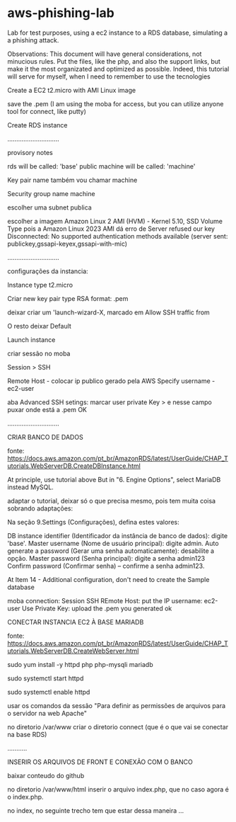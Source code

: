 # aws-phishing-lab
Lab for test purposes, using a ec2 instance to a RDS database, simulating a a phishing attack. 

Observations:
This document will have general considerations, not minucious rules.
Put the files, like the php, and also the support links, but make it the most organizated and optimized as possible.
Indeed, this tutorial will serve for myself, when I need to remember to use the tecnologies

Create a EC2 t2.micro with AMI Linux image

save the .pem (I am using the moba for access, but you can utilize anyone tool for connect, like putty)

Create RDS instance

.............................

provisory notes

rds will be called: 'base'
public machine will be called: 'machine'

Key pair name também vou chamar machine

Security group name machine

escolher uma subnet publica

escolher a imagem
Amazon Linux 2 AMI (HVM) - Kernel 5.10, SSD Volume Type
pois a
Amazon Linux 2023 AMI
dá erro de Server refused our key
Disconnected: No supported authentication methods available (server sent: publickey,gssapi-keyex,gssapi-with-mic)

.............................

configurações da instancia:

Instance type t2.micro

Criar new key pair 
type RSA 
format: .pem

deixar criar um 'launch-wizard-X, marcado em 
Allow SSH traffic from

O resto deixar Default

Launch instance

criar sessão
no moba

Session > SSH

Remote Host - colocar ip publico gerado pela AWS
Specify username - ec2-user

aba Advanced SSH setings:
marcar user private Key > e nesse campo puxar onde está a .pem
OK

.............................


CRIAR BANCO DE DADOS

fonte:
https://docs.aws.amazon.com/pt_br/AmazonRDS/latest/UserGuide/CHAP_Tutorials.WebServerDB.CreateDBInstance.html

At principle, use tutorial above 
But in "6. Engine Options", select MariaDB instead MySQL.

adaptar o tutorial, deixar só o que precisa mesmo, pois tem muita coisa sobrando
adaptações:

Na seção 9.Settings (Configurações), defina estes valores:

DB instance identifier (Identificador da instância de banco de dados): digite 'base'.
Master username (Nome de usuário principal): digite admin.
Auto generate a password (Gerar uma senha automaticamente): desabilite a opção.
Master password (Senha principal): digite a senha admin123
Confirm password (Confirmar senha) – confirme a senha admin123.

At Item 14 -  Additional configuration, don't need to create the Sample database

moba connection:
Session
SSH
REmote Host: put the IP
username: ec2-user
Use Private Key: upload the .pem you generated
ok


CONECTAR INSTANCIA EC2 À BASE MARIADB

fonte:
https://docs.aws.amazon.com/pt_br/AmazonRDS/latest/UserGuide/CHAP_Tutorials.WebServerDB.CreateWebServer.html

sudo yum install -y httpd php php-mysqli mariadb

sudo systemctl start httpd

sudo systemctl enable httpd

usar os comandos da sessão "Para definir as permissões de arquivos para o servidor na web Apache"

no diretorio /var/www criar o diretorio connect (que é o que vai se conectar na base RDS)

...........

INSERIR OS ARQUIVOS DE FRONT E CONEXÃO COM O BANCO

baixar conteudo do github

no diretorio /var/www/html inserir o arquivo index.php, que no caso agora é o index.php.

no index, no seguinte trecho tem que estar dessa maneira
...
<div>

<?php include "../connect/dbinfo.connect"; ?>

<?php
...

put the connect file inside the ../connect folter
but first insert the base endpoint at the specified field

na rule da instancia, em inbound rules, liberar http anywhere ipv4

..........
mysql -h ENDPOINT -P 3306 -u admin -p
(in endpoint insert the endpoint, something like base.c1ucsq6uqdba.us-west-1.rds.amazonaws.com)

create database VICTIM_DATABASE;
show databases;
use VICTIM_DATABASE;
show tables;
select * from VICTIM;

https://cloudkatha.com/how-to-install-apache-web-server-on-amazon-linux-2/
nesse link esse comando ajudou, quando minhas mudanças pareciam não surtir efeito no php:
sudo systemctl reload httpd.service (Force Apache Web Server to refresh configuration files)

.............................

other support documentation
https://docs.aws.amazon.com/AmazonRDS/latest/UserGuide/USER_ConnectToMariaDBInstance.html

.............................

.....

por fim, destruir os recursos, ou seja a base e a máquina criadas
e também os security groups da máquina e da RDS, vão ter nomes como launch-wizard-X e ec2-rds-X (pra deletar, tem que tirar as rules de cada securiy group, que apontam para outra maquina)
e eliminar também o key pair
